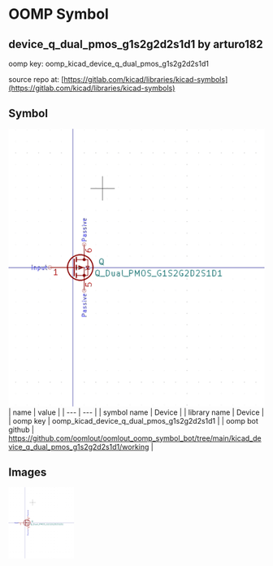 # OOMP Symbol  
## device_q_dual_pmos_g1s2g2d2s1d1  by arturo182  
  
oomp key: oomp_kicad_device_q_dual_pmos_g1s2g2d2s1d1  
  
source repo at: [https://gitlab.com/kicad/libraries/kicad-symbols](https://gitlab.com/kicad/libraries/kicad-symbols)  
## Symbol  
  
[![working.png](working_600.png)](working.png)  
| name | value | 
| --- | --- | 
| symbol name | Device | 
| library name | Device | 
| oomp key | oomp_kicad_device_q_dual_pmos_g1s2g2d2s1d1 | 
| oomp bot github | https://github.com/oomlout/oomlout_oomp_symbol_bot/tree/main/kicad_device_q_dual_pmos_g1s2g2d2s1d1/working | 
## Images  
  
[![working.png](working_140.png)](working.png)  
